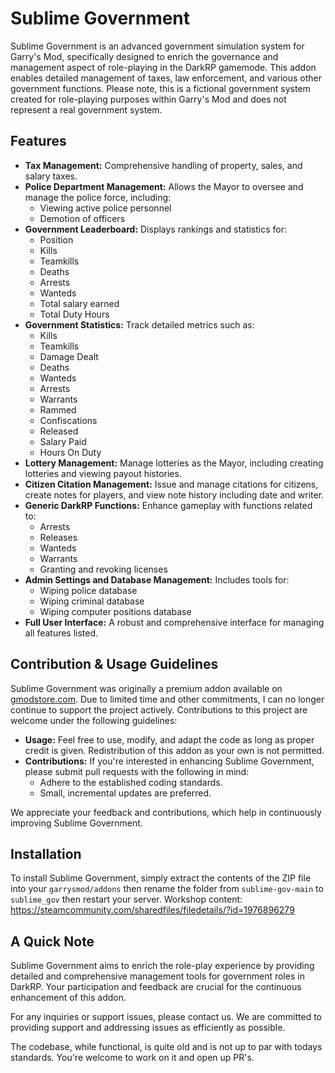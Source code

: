 # Sublime Government

Sublime Government is an advanced government simulation system for Garry's Mod, specifically designed to enrich the governance and management aspect of role-playing in the DarkRP gamemode. This addon enables detailed management of taxes, law enforcement, and various other government functions. Please note, this is a fictional government system created for role-playing purposes within Garry's Mod and does not represent a real government system.

## Features

- **Tax Management:** Comprehensive handling of property, sales, and salary taxes.
- **Police Department Management:** Allows the Mayor to oversee and manage the police force, including:
  - Viewing active police personnel
  - Demotion of officers
- **Government Leaderboard:** Displays rankings and statistics for:
  - Position
  - Kills
  - Teamkills
  - Deaths
  - Arrests
  - Wanteds
  - Total salary earned
  - Total Duty Hours
- **Government Statistics:** Track detailed metrics such as:
  - Kills
  - Teamkills
  - Damage Dealt
  - Deaths
  - Wanteds
  - Arrests
  - Warrants
  - Rammed
  - Confiscations
  - Released
  - Salary Paid
  - Hours On Duty
- **Lottery Management:** Manage lotteries as the Mayor, including creating lotteries and viewing payout histories.
- **Citizen Citation Management:** Issue and manage citations for citizens, create notes for players, and view note history including date and writer.
- **Generic DarkRP Functions:** Enhance gameplay with functions related to:
  - Arrests
  - Releases
  - Wanteds
  - Warrants
  - Granting and revoking licenses
- **Admin Settings and Database Management:** Includes tools for:
  - Wiping police database
  - Wiping criminal database
  - Wiping computer positions database
- **Full User Interface:** A robust and comprehensive interface for managing all features listed.

## Contribution & Usage Guidelines

Sublime Government was originally a premium addon available on [gmodstore.com](https://gmodstore.com). Due to limited time and other commitments, I can no longer continue to support the project actively. Contributions to this project are welcome under the following guidelines:

- **Usage:** Feel free to use, modify, and adapt the code as long as proper credit is given. Redistribution of this addon as your own is not permitted.
- **Contributions:** If you're interested in enhancing Sublime Government, please submit pull requests with the following in mind:
  - Adhere to the established coding standards.
  - Small, incremental updates are preferred.

We appreciate your feedback and contributions, which help in continuously improving Sublime Government.

## Installation

To install Sublime Government, simply extract the contents of the ZIP file into your `garrysmod/addons` then rename the folder from `sublime-gov-main` to `sublime_gov` then restart your server.
Workshop content: https://steamcommunity.com/sharedfiles/filedetails/?id=1976896279

## A Quick Note

Sublime Government aims to enrich the role-play experience by providing detailed and comprehensive management tools for government roles in DarkRP. Your participation and feedback are crucial for the continuous enhancement of this addon.

For any inquiries or support issues, please contact us. We are committed to providing support and addressing issues as efficiently as possible.

The codebase, while functional, is quite old and is not up to par with todays standards. You're welcome to work on it and open up PR's.

